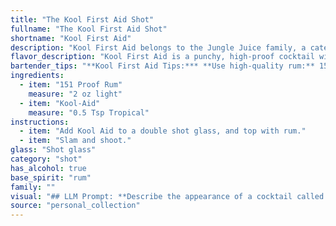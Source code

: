 ```yaml
---
title: "The Kool First Aid Shot"
fullname: "The Kool First Aid Shot"
shortname: "Kool First Aid"
description: "Kool First Aid belongs to the Jungle Juice family, a category of potent, often homemade, punch-like cocktails popular in the 1970s and 80s.  This specific concoction likely arose from college parties and dorm rooms, a testament to the ingenuity of budget-minded drinkers. "
flavor_description: "Kool First Aid is a punchy, high-proof cocktail with a distinct Kool-Aid sweetness. The 151 proof rum delivers a powerful burn, amplified by the sugary Kool-Aid. Expect notes of artificial fruit flavor, a heavy sweetness, and a long, fiery finish.  The combination is both playful and potent, making it a risky but memorable choice. "
bartender_tips: "**Kool First Aid Tips:*** **Use high-quality rum:** 151 proof is strong, so a good rum will shine through.* **Experiment with Kool-Aid flavors:**  Cherry, blue raspberry, and grape work well.* **Start with a small amount of Kool-Aid:** You can always add more.* **Shake well with ice:** This chills the drink and dilutes it slightly.* **Garnish with a lime wedge or cherry:** For a touch of color and flavor."
ingredients:
  - item: "151 Proof Rum"
    measure: "2 oz light"
  - item: "Kool-Aid"
    measure: "0.5 Tsp Tropical"
instructions:
  - item: "Add Kool Aid to a double shot glass, and top with rum."
  - item: "Slam and shoot."
glass: "Shot glass"
category: "shot"
has_alcohol: true
base_spirit: "rum"
family: ""
visual: "## LLM Prompt: **Describe the appearance of a cocktail called Kool First Aid made with 151 proof rum and Kool-Aid.** **Consider the following:*** **Color:**  What color is the Kool-Aid flavor?  How does the rum change the color? * **Clarity:**  Is the drink clear, cloudy, or opaque? * **Texture:**  Is it thick, thin, or layered? Are there any visible particles?* **Glassware:**  What type of glass would be used? * **Garnish:**  What, if any, garnish would enhance the appearance?**Example:**The Kool First Aid, with its [insert Kool-Aid flavor] base, presents a vibrant [color] hue, slightly darkened by the 151 proof rum. The drink is [clear/cloudy/opaque] with a [thin/thick] consistency, showing subtle [texture] due to [describe any visible particles]. It's served in a [type of glass] and garnished with a [garnish]. "
source: "personal_collection"
---
```


